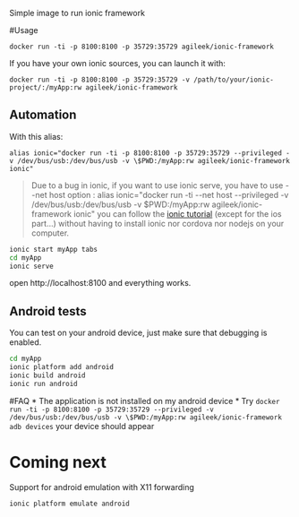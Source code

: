 Simple image to run ionic framework

#Usage

```
docker run -ti -p 8100:8100 -p 35729:35729 agileek/ionic-framework
```
If you have your own ionic sources, you can launch it with:

```
docker run -ti -p 8100:8100 -p 35729:35729 -v /path/to/your/ionic-project/:/myApp:rw agileek/ionic-framework
```

## Automation
With this alias:

```
alias ionic="docker run -ti -p 8100:8100 -p 35729:35729 --privileged -v /dev/bus/usb:/dev/bus/usb -v \$PWD:/myApp:rw agileek/ionic-framework ionic"
```

> Due to a bug in ionic, if you want to use ionic serve, you have to use --net host option :
> alias ionic="docker run -ti --net host --privileged -v /dev/bus/usb:/dev/bus/usb -v \$PWD:/myApp:rw agileek/ionic-framework ionic"
you can follow the [ionic tutorial](http://ionicframework.com/getting-started/) (except for the ios part...) without having to install ionic nor cordova nor nodejs on your computer.

```bash
ionic start myApp tabs
cd myApp
ionic serve
```
open http://localhost:8100 and everything works.

## Android tests
You can test on your android device, just make sure that debugging is enabled.

```bash
cd myApp
ionic platform add android
ionic build android
ionic run android
```

#FAQ
    * The application is not installed on my android device
        * Try `docker run -ti -p 8100:8100 -p 35729:35729 --privileged -v /dev/bus/usb:/dev/bus/usb -v \$PWD:/myApp:rw agileek/ionic-framework adb devices` your device should appear

# Coming next
Support for android emulation with X11 forwarding

```bash
ionic platform emulate android
```
